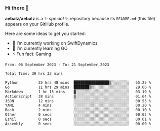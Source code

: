 ### Hi there 👋

**aebalz/aebalz** is a ✨ _special_ ✨ repository because its `README.md` (this file) appears on your GitHub profile.

Here are some ideas to get you started:

- 🔭 I’m currently working on SwiftDynamics
- 🌱 I’m currently learning GO
-  ⚡ Fun fact: Gaming
  
  <!--
- 👯 I’m looking to collaborate on ...
- 🤔 I’m looking for help with ...
- 💬 Ask me about ...
- 📫 How to reach me: ...
- 😄 Pronouns: ...
-->

<!--START_SECTION:waka-->

```txt
From: 06 September 2023 - To: 21 September 2023

Total Time: 39 hrs 33 mins

Python         25 hrs 48 mins  ████████████████▒░░░░░░░░   65.25 %
Go             11 hrs 29 mins  ███████▒░░░░░░░░░░░░░░░░░   29.06 %
Markdown       1 hr 15 mins    ▓░░░░░░░░░░░░░░░░░░░░░░░░   03.19 %
ActionScript   38 mins         ▒░░░░░░░░░░░░░░░░░░░░░░░░   01.64 %
JSON           12 mins         ░░░░░░░░░░░░░░░░░░░░░░░░░   00.53 %
YAML           4 mins          ░░░░░░░░░░░░░░░░░░░░░░░░░   00.20 %
Bash           2 mins          ░░░░░░░░░░░░░░░░░░░░░░░░░   00.10 %
Other          0 secs          ░░░░░░░░░░░░░░░░░░░░░░░░░   00.02 %
Ezhil          0 secs          ░░░░░░░░░░░░░░░░░░░░░░░░░   00.01 %
Assembly       0 secs          ░░░░░░░░░░░░░░░░░░░░░░░░░   00.00 %
```

<!--END_SECTION:waka-->
